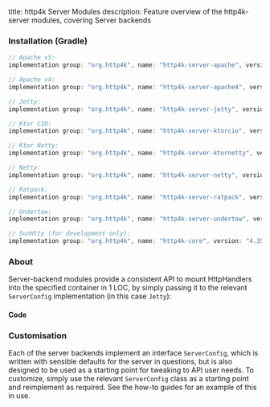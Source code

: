 title: http4k Server Modules
description: Feature overview of the http4k-server modules, covering Server backends

### Installation (Gradle)

```groovy
// Apache v5: 
implementation group: "org.http4k", name: "http4k-server-apache", version: "4.35.4.0"

// Apache v4: 
implementation group: "org.http4k", name: "http4k-server-apache4", version: "4.35.4.0"

// Jetty: 
implementation group: "org.http4k", name: "http4k-server-jetty", version: "4.35.4.0"

// Ktor CIO: 
implementation group: "org.http4k", name: "http4k-server-ktorcio", version: "4.35.4.0"

// Ktor Netty: 
implementation group: "org.http4k", name: "http4k-server-ktornetty", version: "4.35.4.0"

// Netty: 
implementation group: "org.http4k", name: "http4k-server-netty", version: "4.35.4.0"

// Ratpack: 
implementation group: "org.http4k", name: "http4k-server-ratpack", version: "4.35.4.0"

// Undertow: 
implementation group: "org.http4k", name: "http4k-server-undertow", version: "4.35.4.0"

// SunHttp (for development only): 
implementation group: "org.http4k", name: "http4k-core", version: "4.35.4.0"
```

### About
Server-backend modules provide a consistent API to mount HttpHandlers into the specified container in 1 LOC, by 
simply passing it to the relevant `ServerConfig` implementation (in this case `Jetty`):

#### Code [<img class="octocat"/>](https://github.com/http4k/http4k/blob/master/src/docs/guide/reference/servers/example_http.kt)

<script src="https://gist-it.appspot.com/https://github.com/http4k/http4k/blob/master/src/docs/guide/reference/servers/example_http.kt"></script>

### Customisation
Each of the server backends implement an interface `ServerConfig`, which is written with sensible defaults for the server in questions, 
but is also designed to be used as a starting point for tweaking to API user needs. To customize, simply use the relevant `ServerConfig` 
class as a starting point and reimplement as required. See the how-to guides for an example of this in use.
